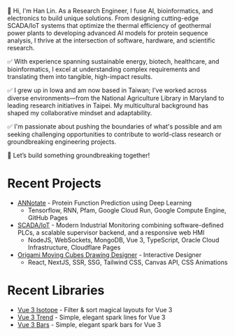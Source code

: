 👋 Hi, I'm Han Lin. As a Research Engineer, I fuse AI, bioinformatics, and electronics to build unique solutions. From designing cutting-edge SCADA/IoT systems that optimize the thermal efficiency of geothermal power plants to developing advanced AI models for protein sequence analysis, I thrive at the intersection of software, hardware, and scientific research.

✅ With experience spanning sustainable energy, biotech, healthcare, and bioinformatics, I excel at understanding complex requirements and translating them into tangible, high-impact results.

✅ I grew up in Iowa and am now based in Taiwan; I’ve worked across diverse environments—from the National Agriculture Library in Maryland to leading research initiatives in Taipei. My multicultural background has shaped my collaborative mindset and adaptability.

✅ I'm passionate about pushing the boundaries of what's possible and am seeking challenging opportunities to contribute to world-class research or groundbreaking engineering projects.

🚀 Let’s build something groundbreaking together!

# Recent Projects

- [ANNotate](https://ann.hanl.in/) - Protein Function Prediction using Deep Learning
  - Tensorflow, RNN, Pfam, Google Cloud Run, Google Compute Engine, GitHub Pages
- [SCADA/IoT](https://scada.hanl.in/) - Modern Industrial Monitoring combining software-defined PLCs, a scalable supervisor backend, and a responsive web HMI
  - NodeJS, WebSockets, MongoDB, Vue 3, TypeScript, Oracle Cloud Infrastructure, Cloudflare Pages
- [Origami Moving Cubes Drawing Designer](https://origami-moving-cubes-drawing-designer.vercel.app/) - Interactive Designer
  - React, NextJS, SSR, SSG, Tailwind CSS, Canvas API, CSS Animations

# Recent Libraries

- [Vue 3 Isotope](https://vue3-isotope.hanl.in/) - Filter & sort magical layouts for Vue 3
- [Vue 3 Trend](https://vue3-trend.hanl.in/) - Simple, elegant spark lines for Vue 3
- [Vue 3 Bars](https://vue3-bars.hanl.in/) - Simple, elegant spark bars for Vue 3
